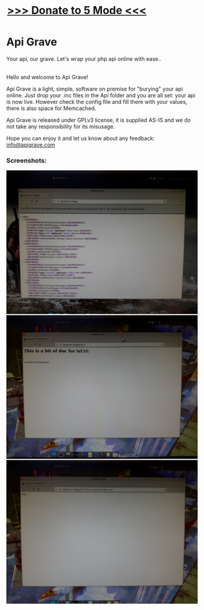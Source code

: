 <div style="width:500px; margin:auto; margin-top:0px; position:relative; top:-10px;">
<H1><a href="http://5md.at/l/dona1" targt="_blank">&gt;&gt;&gt;&nbsp;Donate to 5 Mode&nbsp;&lt;&lt;&lt;</a></H1>
</div> 
<h1>Api Grave</h1>
Your api, our  grave. Let's wrap your php api online with ease..  <br><br>

Hello and welcome to Api Grave!<br>
	   
Api Grave is a light, simple, software on premise for "burying" your api online. Just drop your .inc files in the Api folder and you are all set: your api is now live. However check the config file and fill there with your values, there is also space for Memcached.<br>
	   
Api Grave is released under GPLv3 license, it is supplied AS-IS and we do not take any responsibility for its misusage.<br>	
     
Hope you can enjoy it and let us know about any feedback: <a href="mailto:info@apigrave.com" style="color:#e6d236;">info@apigrave.com</a>
	   
### Screenshots:

![ApiGrave1](/Public/res/screenshot1.jpg)  
![ApiGrave2](/Public/res/screenshot2.jpg)   
![ApiGrave3](/Public/res/screenshot3.jpg)   
